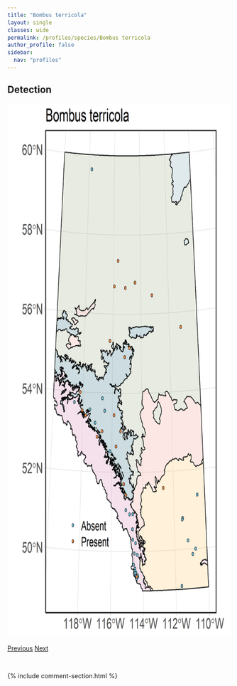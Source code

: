 ```yaml
---
title: "Bombus terricola"
layout: single
classes: wide
permalink: /profiles/species/Bombus terricola
author_profile: false
sidebar:
  nav: "profiles"
---
```


<h2>Detection</h2>

<a href="/assets/figures/species/Bombus terricola/range-map.png">
<img src="/assets/figures/species/Bombus terricola/range-map.png" height = "1200" width = "800">
</a>

<a href="/profiles/species/Bombus ternarius" class="pagination--pager" title="PreviousName">Previous</a> <a href="/profiles/species/Bombus unknown" class="pagination--pager" title="NextName">Next</a>

<p>&nbsp;</p>

{% include comment-section.html %}

